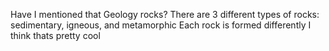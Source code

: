 Have I mentioned that Geology rocks?
There are 3 different types of rocks: sedimentary, igneous, and metamorphic
Each rock is formed differently
I think thats pretty cool
